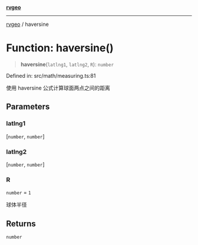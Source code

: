 [**rvgeo**](../README.md)

***

[rvgeo](../globals.md) / haversine

# Function: haversine()

> **haversine**(`latlng1`, `latlng2`, `R`): `number`

Defined in: src/math/measuring.ts:81

使用 haversine 公式计算球面两点之间的距离

## Parameters

### latlng1

\[`number`, `number`\]

### latlng2

\[`number`, `number`\]

### R

`number` = `1`

球体半径

## Returns

`number`
